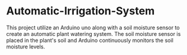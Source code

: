 # Automatic-Irrigation-System
This project utilize an Arduino uno along with a soil moisture sensor to create an automatic plant watering system. The soil moisture sensor is placed in the plant's soil and Arduino continuously monitors the soil moisture levels.
